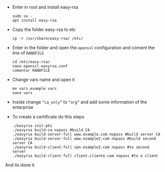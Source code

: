 - Enter in root and install easy-rsa

      sudo su -
      apt install easy-rsa
- Copy the folder easy-rsa to etc

      cp -r /usr/share/easy-rsa/ /etc/
- Enter in the folder and open the `openssl` configuration and coment the line of `RANDFILE`
       
      cd /etc/easy-rsa/
      nano openssl-easyrsa.conf
      comentar RANDFILE
- Change vars name and open it

      mv vars.example vars
      nano vars
- Inside change `“ca_only”` to `“org”` and add some information of the enterprise
- To create a certificate do this steps

      ./easyrsa init-pki
      ./easyrsa build-ca nopass #build CA
      ./easyrsa build-server-full www.example.com nopass #build server CA
      ./easyrsa build-server-full www.example2.com nopass #build second server CA
      ./easyrsa build-client-full vpn.example2.com nopass #to second server
      ./easyrsa build-client-full client.cliente.com nopass #to a client
And its done it      
